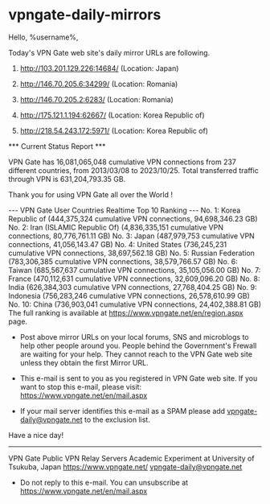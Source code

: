 # vpngate-daily-mirrors

Hello, %username%,

Today's VPN Gate web site's daily mirror URLs are following.

1. http://103.201.129.226:14684/
   (Location: Japan)

2. http://146.70.205.6:34299/
   (Location: Romania)

3. http://146.70.205.2:6283/
   (Location: Romania)

4. http://175.121.1.194:62667/
   (Location: Korea Republic of)

5. http://218.54.243.172:5971/
   (Location: Korea Republic of)


*** Current Status Report ***

VPN Gate has 16,081,065,048 cumulative VPN connections from 237 different countries, from 2013/03/08 to 2023/10/25.
Total transferred traffic through VPN is 631,204,793.35 GB.

Thank you for using VPN Gate all over the World !


--- VPN Gate User Countries Realtime Top 10 Ranking ---
No. 1: Korea Republic of (444,375,324 cumulative VPN connections, 94,698,346.23 GB)
No. 2: Iran (ISLAMIC Republic Of) (4,836,335,151 cumulative VPN connections, 80,776,761.11 GB)
No. 3: Japan (487,979,753 cumulative VPN connections, 41,056,143.47 GB)
No. 4: United States (736,245,231 cumulative VPN connections, 38,697,562.18 GB)
No. 5: Russian Federation (783,306,385 cumulative VPN connections, 38,579,766.57 GB)
No. 6: Taiwan (685,567,637 cumulative VPN connections, 35,105,056.00 GB)
No. 7: France (470,112,631 cumulative VPN connections, 32,609,096.20 GB)
No. 8: India (626,384,303 cumulative VPN connections, 27,768,404.25 GB)
No. 9: Indonesia (756,283,246 cumulative VPN connections, 26,578,610.99 GB)
No. 10: China (736,903,041 cumulative VPN connections, 24,402,388.81 GB)
The full ranking is available at https://www.vpngate.net/en/region.aspx page.


* Post above mirror URLs on your local forums, SNS and microblogs
  to help other people around you.
  People behind the Government's Frewall are waiting for your help.
  They cannot reach to the VPN Gate web site
  unless they obtain the first Mirror URL.

* This e-mail is sent to you as you registered in VPN Gate web site.
  If you want to stop this e-mail, please visit:
  https://www.vpngate.net/en/mail.aspx

* If your mail server identifies this e-mail as a SPAM
  please add vpngate-daily@vpngate.net to the exclusion list.

Have a nice day!

------------------------------------------------------
VPN Gate Public VPN Relay Servers
Academic Experiment at University of Tsukuba, Japan
https://www.vpngate.net/
vpngate-daily@vpngate.net
* Do not reply to this e-mail.
  You can unsubscribe at https://www.vpngate.net/en/mail.aspx



